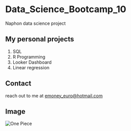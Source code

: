 # Data_Science_Bootcamp_10
Naphon data science project

## My personal projects
1. SQL
2. R Programming
3. Looker Dashboard
4. Linear regression

## Contact
reach out to me at emoney_euro@hotmail.com

## Image
![One Piece](https://www.google.com/url?sa=i&url=https%3A%2F%2Fwww.zedge.net%2Fwallpaper%2F5b846c11-88f7-49b2-bc1a-89622b2d141c&psig=AOvVaw15UmWCGUL3W2BRhUwW_MfT&ust=1725160678013000&source=images&cd=vfe&opi=89978449&ved=0CBQQjRxqFwoTCKjg7ryinogDFQAAAAAdAAAAABAq)
